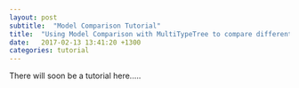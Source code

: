 ```yaml
---
layout: post
subtitle:  "Model Comparison Tutorial"
title:  "Using Model Comparison with MultiTypeTree to compare different migration models"
date:   2017-02-13 13:41:20 +1300
categories: tutorial
---
```


There will soon be a tutorial here.....